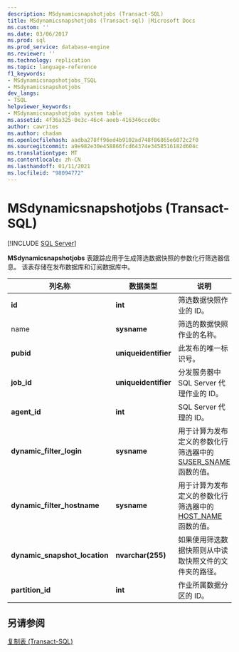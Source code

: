 ```yaml
---
description: MSdynamicsnapshotjobs (Transact-SQL)
title: MSdynamicsnapshotjobs (Transact-sql) |Microsoft Docs
ms.custom: ''
ms.date: 03/06/2017
ms.prod: sql
ms.prod_service: database-engine
ms.reviewer: ''
ms.technology: replication
ms.topic: language-reference
f1_keywords:
- MSdynamicsnapshotjobs_TSQL
- MSdynamicsnapshotjobs
dev_langs:
- TSQL
helpviewer_keywords:
- MSdynamicsnapshotjobs system table
ms.assetid: 4f36a325-0e3c-46c4-aeeb-416346cce0bc
author: cawrites
ms.author: chadam
ms.openlocfilehash: aadba278ff96ed4b9102ad748f86865e6072c2f0
ms.sourcegitcommit: a9e982e30e458866fcd64374e3458516182d604c
ms.translationtype: MT
ms.contentlocale: zh-CN
ms.lasthandoff: 01/11/2021
ms.locfileid: "98094772"
---
```

# <a name="msdynamicsnapshotjobs-transact-sql"></a>MSdynamicsnapshotjobs (Transact-SQL)
[!INCLUDE [SQL Server](../../includes/applies-to-version/sqlserver.md)]

  **MSdynamicsnapshotjobs** 表跟踪应用于生成筛选数据快照的参数化行筛选器信息。 该表存储在发布数据库和订阅数据库中。  
  
|列名称|数据类型|说明|  
|-----------------|---------------|-----------------|  
|**id**|**int**|筛选数据快照作业的 ID。|  
|name|**sysname**|筛选的数据快照作业的名称。|  
|**pubid**|**uniqueidentifier**|此发布的唯一标识号。|  
|**job_id**|**uniqueidentifier**|分发服务器中 SQL Server 代理作业的 ID。|  
|**agent_id**|**int**|SQL Server 代理的 ID。|  
|**dynamic_filter_login**|**sysname**|用于计算为发布定义的参数化行筛选器中的 [SUSER_SNAME](../../t-sql/functions/suser-sname-transact-sql.md) 函数的值。|  
|**dynamic_filter_hostname**|**sysname**|用于计算为发布定义的参数化行筛选器中的 [HOST_NAME](../../t-sql/functions/host-name-transact-sql.md) 函数的值。|  
|**dynamic_snapshot_location**|**nvarchar(255)**|如果使用筛选数据快照则从中读取快照文件的文件夹的路径。|  
|**partition_id**|**int**|作业所属数据分区的 ID。|  
  
## <a name="see-also"></a>另请参阅  
 [复制表 (Transact-SQL)](../../relational-databases/system-tables/replication-tables-transact-sql.md)  
  
  
